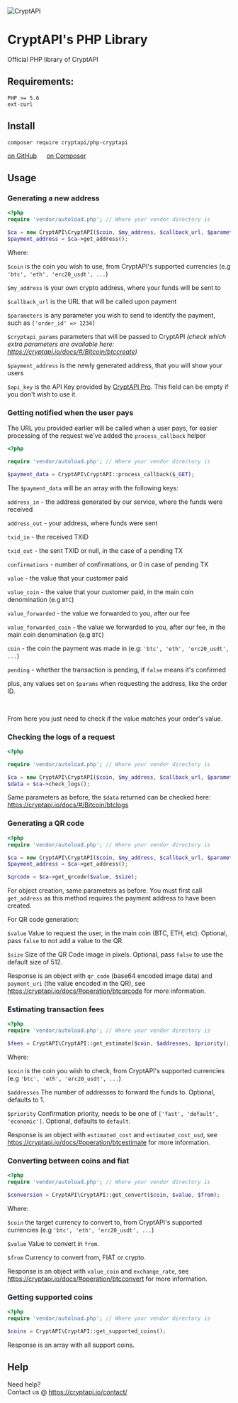 ![CryptAPI](https://i.imgur.com/IfMAa7E.png)

# CryptAPI's PHP Library
Official PHP library of CryptAPI

## Requirements:

```
PHP >= 5.6
ext-curl
```



## Install


```
composer require cryptapi/php-cryptapi
```

[on GitHub](https://github.com/cryptapi/php-cryptapi) &emsp;
[on Composer](https://packagist.org/packages/cryptapi/php-cryptapi)

## Usage

### Generating a new address

```php
<?php
require 'vendor/autoload.php'; // Where your vendor directory is

$ca = new CryptAPI\CryptAPI($coin, $my_address, $callback_url, $parameters, $cryptapi_params, $api_key);
$payment_address = $ca->get_address();
```

Where:

``$coin`` is the coin you wish to use, from CryptAPI's supported currencies (e.g `'btc', 'eth', 'erc20_usdt', ...`)

``$my_address`` is your own crypto address, where your funds will be sent to  

``$callback_url`` is the URL that will be called upon payment

``$parameters`` is any parameter you wish to send to identify the payment, such as `['order_id' => 1234]`

``$cryptapi_params`` parameters that will be passed to CryptAPI _(check which extra parameters are available here: https://cryptapi.io/docs/#/Bitcoin/btccreate)_

``$payment_address`` is the newly generated address, that you will show your users

``$api_key`` is the API Key provided by [CryptAPI Pro](https://pro.cryptapi.io/). This field can be empty if you don't wish to use it.


### Getting notified when the user pays

The URL you provided earlier will be called when a user pays, for easier processing of the request we've added the ``process_callback`` helper

```php
<?php

require 'vendor/autoload.php'; // Where your vendor directory is

$payment_data = CryptAPI\CryptAPI::process_callback($_GET);
```

The `$payment_data` will be an array with the following keys:

`address_in` - the address generated by our service, where the funds were received

`address_out` - your address, where funds were sent

`txid_in` - the received TXID

`txid_out` - the sent TXID or null, in the case of a pending TX

`confirmations` - number of confirmations, or 0 in case of pending TX

`value` - the value that your customer paid

`value_coin` - the value that your customer paid, in the main coin denomination (e.g `BTC`)

`value_forwarded` - the value we forwarded to you, after our fee

`value_forwarded_coin` - the value we forwarded to you, after our fee, in the main coin denomination (e.g `BTC`)

`coin` - the coin the payment was made in (e.g: `'btc', 'eth', 'erc20_usdt', ...`)

`pending` - whether the transaction is pending, if `false` means it's confirmed

plus, any values set on `$params` when requesting the address, like the order ID.

&nbsp;

From here you just need to check if the value matches your order's value.


### Checking the logs of a request

```php
<?php

require 'vendor/autoload.php'; // Where your vendor directory is

$ca = new CryptAPI\CryptAPI($coin, $my_address, $callback_url, $parameters);
$data = $ca->check_logs();
```

Same parameters as before, the `$data` returned can be checked here: https://cryptapi.io/docs/#/Bitcoin/btclogs


### Generating a QR code

```php
<?php
require 'vendor/autoload.php'; // Where your vendor directory is

$ca = new CryptAPI\CryptAPI($coin, $my_address, $callback_url, $parameters, $cryptapi_params);
$payment_address = $ca->get_address();

$qrcode = $ca->get_qrcode($value, $size);
```

For object creation, same parameters as before.  You must first call `get_address` as this method requires the payment address to have been created.

For QR code generation:

``$value`` Value to request the user, in the main coin (BTC, ETH, etc).  Optional, pass `false` to not add a value to the QR.

``$size`` Size of the QR Code image in pixels. Optional, pass `false` to use the default size of 512.

Response is an object with `qr_code` (base64 encoded image data) and `payment_uri` (the value encoded in the QR), see https://cryptapi.io/docs/#operation/btcqrcode for more information.


### Estimating transaction fees

```php
<?php
require 'vendor/autoload.php'; // Where your vendor directory is

$fees = CryptAPI\CryptAPI::get_estimate($coin, $addresses, $priority);
```

Where:

``$coin`` is the coin you wish to check, from CryptAPI's supported currencies (e.g `'btc', 'eth', 'erc20_usdt', ...`)

``$addresses`` The number of addresses to forward the funds to.  Optional, defaults to 1.

``$priority`` Confirmation priority, needs to be one of `['fast', 'default', 'economic']`.  Optional, defaults to `default`.

Response is an object with `estimated_cost` and `estimated_cost_usd`, see https://cryptapi.io/docs/#operation/btcestimate for more information.


### Converting between coins and fiat

```php
<?php
require 'vendor/autoload.php'; // Where your vendor directory is

$conversion = CryptAPI\CryptAPI::get_convert($coin, $value, $from);
```

Where:

``$coin`` the target currency to convert to, from CryptAPI's supported currencies (e.g `'btc', 'eth', 'erc20_usdt', ...`)

``$value`` Value to convert in `from`.

``$from`` Currency to convert from, FIAT or crypto.

Response is an object with `value_coin` and `exchange_rate`, see https://cryptapi.io/docs/#operation/btcconvert for more information.


### Getting supported coins

```php
<?php
require 'vendor/autoload.php'; // Where your vendor directory is

$coins = CryptAPI\CryptAPI::get_supported_coins();
```

Response is an array with all support coins.


## Help

Need help?  
Contact us @ https://cryptapi.io/contact/
